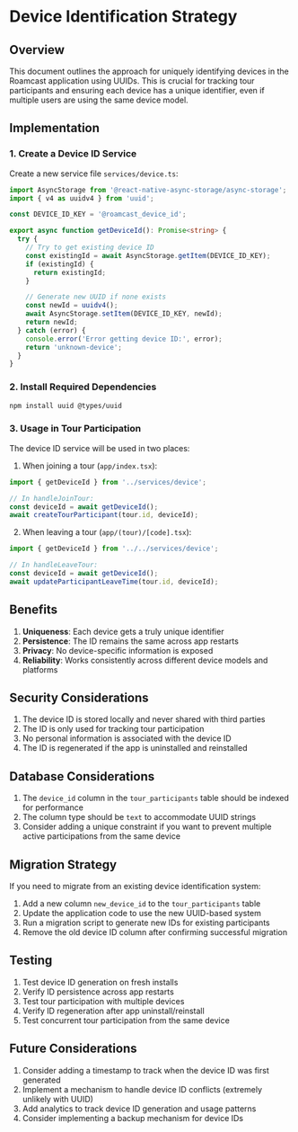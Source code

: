 # Device Identification Strategy

## Overview
This document outlines the approach for uniquely identifying devices in the Roamcast application using UUIDs. This is crucial for tracking tour participants and ensuring each device has a unique identifier, even if multiple users are using the same device model.

## Implementation

### 1. Create a Device ID Service
Create a new service file `services/device.ts`:
```typescript
import AsyncStorage from '@react-native-async-storage/async-storage';
import { v4 as uuidv4 } from 'uuid';

const DEVICE_ID_KEY = '@roamcast_device_id';

export async function getDeviceId(): Promise<string> {
  try {
    // Try to get existing device ID
    const existingId = await AsyncStorage.getItem(DEVICE_ID_KEY);
    if (existingId) {
      return existingId;
    }

    // Generate new UUID if none exists
    const newId = uuidv4();
    await AsyncStorage.setItem(DEVICE_ID_KEY, newId);
    return newId;
  } catch (error) {
    console.error('Error getting device ID:', error);
    return 'unknown-device';
  }
}
```

### 2. Install Required Dependencies
```bash
npm install uuid @types/uuid
```

### 3. Usage in Tour Participation
The device ID service will be used in two places:

1. When joining a tour (`app/index.tsx`):
```typescript
import { getDeviceId } from '../services/device';

// In handleJoinTour:
const deviceId = await getDeviceId();
await createTourParticipant(tour.id, deviceId);
```

2. When leaving a tour (`app/(tour)/[code].tsx`):
```typescript
import { getDeviceId } from '../../services/device';

// In handleLeaveTour:
const deviceId = await getDeviceId();
await updateParticipantLeaveTime(tour.id, deviceId);
```

## Benefits
1. **Uniqueness**: Each device gets a truly unique identifier
2. **Persistence**: The ID remains the same across app restarts
3. **Privacy**: No device-specific information is exposed
4. **Reliability**: Works consistently across different device models and platforms

## Security Considerations
1. The device ID is stored locally and never shared with third parties
2. The ID is only used for tracking tour participation
3. No personal information is associated with the device ID
4. The ID is regenerated if the app is uninstalled and reinstalled

## Database Considerations
1. The `device_id` column in the `tour_participants` table should be indexed for performance
2. The column type should be `text` to accommodate UUID strings
3. Consider adding a unique constraint if you want to prevent multiple active participations from the same device

## Migration Strategy
If you need to migrate from an existing device identification system:
1. Add a new column `new_device_id` to the `tour_participants` table
2. Update the application code to use the new UUID-based system
3. Run a migration script to generate new IDs for existing participants
4. Remove the old device ID column after confirming successful migration

## Testing
1. Test device ID generation on fresh installs
2. Verify ID persistence across app restarts
3. Test tour participation with multiple devices
4. Verify ID regeneration after app uninstall/reinstall
5. Test concurrent tour participation from the same device

## Future Considerations
1. Consider adding a timestamp to track when the device ID was first generated
2. Implement a mechanism to handle device ID conflicts (extremely unlikely with UUID)
3. Add analytics to track device ID generation and usage patterns
4. Consider implementing a backup mechanism for device IDs 